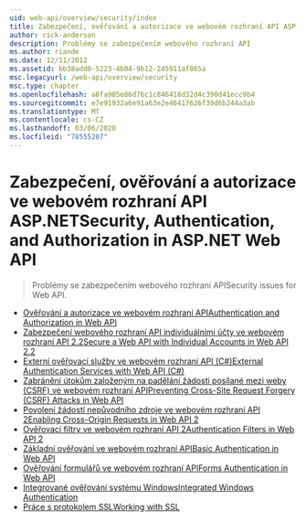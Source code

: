```yaml
---
uid: web-api/overview/security/index
title: Zabezpečení, ověřování a autorizace ve webovém rozhraní API ASP.NET | Microsoft Docs
author: rick-anderson
description: Problémy se zabezpečením webového rozhraní API
ms.author: riande
ms.date: 12/11/2012
ms.assetid: bb38add0-5223-4b04-9b12-245911af865a
msc.legacyurl: /web-api/overview/security
msc.type: chapter
ms.openlocfilehash: a8fa905e86d76c1c846418d32d4c390d41ecc9b4
ms.sourcegitcommit: e7e91932a6e91a63e2e46417626f39d6b244a3ab
ms.translationtype: MT
ms.contentlocale: cs-CZ
ms.lasthandoff: 03/06/2020
ms.locfileid: "78555207"
---
```

# <a name="security-authentication-and-authorization-in-aspnet-web-api"></a><span data-ttu-id="a4dfb-103">Zabezpečení, ověřování a autorizace ve webovém rozhraní API ASP.NET</span><span class="sxs-lookup"><span data-stu-id="a4dfb-103">Security, Authentication, and Authorization in ASP.NET Web API</span></span>

> <span data-ttu-id="a4dfb-104">Problémy se zabezpečením webového rozhraní API</span><span class="sxs-lookup"><span data-stu-id="a4dfb-104">Security issues for Web API.</span></span>

- [<span data-ttu-id="a4dfb-105">Ověřování a autorizace ve webovém rozhraní API</span><span class="sxs-lookup"><span data-stu-id="a4dfb-105">Authentication and Authorization in Web API</span></span>](authentication-and-authorization-in-aspnet-web-api.md)
- [<span data-ttu-id="a4dfb-106">Zabezpečení webového rozhraní API individuálními účty ve webovém rozhraní API 2.2</span><span class="sxs-lookup"><span data-stu-id="a4dfb-106">Secure a Web API with Individual Accounts in Web API 2.2</span></span>](individual-accounts-in-web-api.md)
- [<span data-ttu-id="a4dfb-107">Externí ověřovací služby ve webovém rozhraní API (C#)</span><span class="sxs-lookup"><span data-stu-id="a4dfb-107">External Authentication Services with Web API (C#)</span></span>](external-authentication-services.md)
- [<span data-ttu-id="a4dfb-108">Zabránění útokům založeným na padělání žádosti posílané mezi weby (CSRF) ve webovém rozhraní API</span><span class="sxs-lookup"><span data-stu-id="a4dfb-108">Preventing Cross-Site Request Forgery (CSRF) Attacks in Web API</span></span>](preventing-cross-site-request-forgery-csrf-attacks.md)
- [<span data-ttu-id="a4dfb-109">Povolení žádostí nepůvodního zdroje ve webovém rozhraní API 2</span><span class="sxs-lookup"><span data-stu-id="a4dfb-109">Enabling Cross-Origin Requests in Web API 2</span></span>](enabling-cross-origin-requests-in-web-api.md)
- [<span data-ttu-id="a4dfb-110">Ověřovací filtry ve webovém rozhraní API 2</span><span class="sxs-lookup"><span data-stu-id="a4dfb-110">Authentication Filters in Web API 2</span></span>](authentication-filters.md)
- [<span data-ttu-id="a4dfb-111">Základní ověřování ve webovém rozhraní API</span><span class="sxs-lookup"><span data-stu-id="a4dfb-111">Basic Authentication in Web API</span></span>](basic-authentication.md)
- [<span data-ttu-id="a4dfb-112">Ověřování formulářů ve webovém rozhraní API</span><span class="sxs-lookup"><span data-stu-id="a4dfb-112">Forms Authentication in Web API</span></span>](forms-authentication.md)
- [<span data-ttu-id="a4dfb-113">Integrované ověřování systému Windows</span><span class="sxs-lookup"><span data-stu-id="a4dfb-113">Integrated Windows Authentication</span></span>](integrated-windows-authentication.md)
- [<span data-ttu-id="a4dfb-114">Práce s protokolem SSL</span><span class="sxs-lookup"><span data-stu-id="a4dfb-114">Working with SSL</span></span>](working-with-ssl-in-web-api.md)
